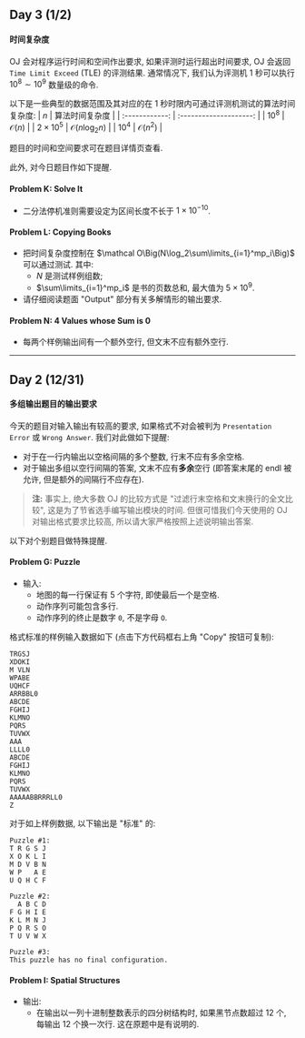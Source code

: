 ## Day 3 (1/2)
#### 时间复杂度
OJ 会对程序运行时间和空间作出要求, 如果评测时运行超出时间要求, OJ 会返回 `Time Limit Exceed` (TLE) 的评测结果. 通常情况下, 我们认为评测机 1 秒可以执行 $10^8\sim 10^9$ 数量级的命令.

以下是一些典型的数据范围及其对应的在 1 秒时限内可通过评测机测试的算法时间复杂度:
| $n$            | 算法时间复杂度           |
| :------------: | :--------------------: |
| $10^8$         | $\mathcal O(n)$        |
| $2\times 10^5$ | $\mathcal O(n\log_2n)$ |
| $10^4$         | $\mathcal O(n^2)$      |

题目的时间和空间要求可在题目详情页查看.

此外, 对今日题目作如下提醒.

#### Problem K: Solve It
- 二分法停机准则需要设定为区间长度不长于 $1\times 10^{-10}$.

#### Problem L: Copying Books
- 把时间复杂度控制在 $\mathcal O\Big(N\log_2\sum\limits_{i=1}^mp_i\Big)$ 可以通过测试. 其中:
    - $N$ 是测试样例组数;
    - $\sum\limits_{i=1}^mp_i$ 是书的页数总和, 最大值为 $5\times 10^9$.
- 请仔细阅读题面 "Output" 部分有关多解情形的输出要求.

#### Problem N: 4 Values whose Sum is 0
- 每两个样例输出间有一个额外空行, 但文末不应有额外空行.

---

## Day 2 (12/31)

#### 多组输出题目的输出要求
今天的题目对输入输出有较高的要求, 如果格式不对会被判为 `Presentation Error` 或 `Wrong Answer`. 我们对此做如下提醒:
- 对于在一行内输出以空格间隔的多个整数, 行末不应有多余空格.
- 对于输出多组以空行间隔的答案, 文末不应有**多余**空行 (即答案末尾的 endl 被允许, 但是额外的间隔行不应存在).

> **注:** 事实上, 绝大多数 OJ 的比较方式是 "过滤行末空格和文末换行的全文比较", 这是为了节省选手编写输出模块的时间. 但很可惜我们今天使用的 OJ 对输出格式要求比较高, 所以请大家严格按照上述说明输出答案.

以下对个别题目做特殊提醒.

#### Problem G: Puzzle
- 输入:
    - 地图的每一行保证有 5 个字符, 即使最后一个是空格.
    - 动作序列可能包含多行.
    - 动作序列的终止是数字 `0`, 不是字母 `O`.

格式标准的样例输入数据如下 (点击下方代码框右上角 "Copy" 按钮可复制):
```text
TRGSJ
XDOKI
M VLN
WPABE
UQHCF
ARRBBL0
ABCDE
FGHIJ
KLMNO
PQRS 
TUVWX
AAA
LLLL0
ABCDE
FGHIJ
KLMNO
PQRS 
TUVWX
AAAAABBRRRLL0
Z
```
对于如上样例数据, 以下输出是 "标准" 的:
```text
Puzzle #1:
T R G S J
X O K L I
M D V B N
W P   A E
U Q H C F

Puzzle #2:
  A B C D
F G H I E
K L M N J
P Q R S O
T U V W X

Puzzle #3:
This puzzle has no final configuration.

```

#### Problem I: Spatial Structures
- 输出:
	- 在输出以一列十进制整数表示的四分树结构时, 如果黑节点数超过 12 个, 每输出 12 个换一次行. 这在原题中是有说明的.